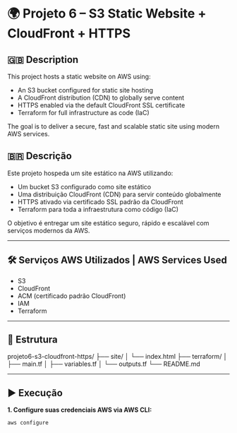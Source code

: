 # 🌍 Projeto 6 – S3 Static Website + CloudFront + HTTPS

## 🇬🇧 Description
This project hosts a static website on AWS using:

- An S3 bucket configured for static site hosting
- A CloudFront distribution (CDN) to globally serve content
- HTTPS enabled via the default CloudFront SSL certificate
- Terraform for full infrastructure as code (IaC)

The goal is to deliver a secure, fast and scalable static site using modern AWS services.

## 🇧🇷 Descrição
Este projeto hospeda um site estático na AWS utilizando:

- Um bucket S3 configurado como site estático
- Uma distribuição CloudFront (CDN) para servir conteúdo globalmente
- HTTPS ativado via certificado SSL padrão da CloudFront
- Terraform para toda a infraestrutura como código (IaC)

O objetivo é entregar um site estático seguro, rápido e escalável com serviços modernos da AWS.

---

## 🛠️ Serviços AWS Utilizados | AWS Services Used

- S3
- CloudFront
- ACM (certificado padrão CloudFront)
- IAM
- Terraform

---

## 📂 Estrutura

projeto6-s3-cloudfront-https/ ├── site/ │ └── index.html ├── terraform/ │ ├── main.tf │ ├── variables.tf │ └── outputs.tf └── README.md

---

## ▶️ Execução

**1. Configure suas credenciais AWS via AWS CLI:**
```bash
aws configure

